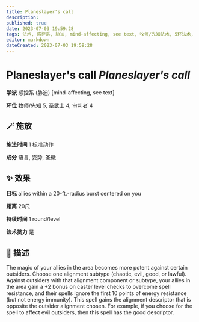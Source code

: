 ```yaml
---
title: Planeslayer's call
description: 
published: true
date: 2023-07-03 19:59:28
tags: 法术, 惑控系, 胁迫, mind-affecting, see text, 牧师/先知法术, 5环法术, 圣武士法术, 4环法术, 审判者法术
editor: markdown
dateCreated: 2023-07-03 19:59:28
---
```


# **Planeslayer's call** *Planeslayer's call*

**学派** 惑控系 (胁迫) \[mind-affecting, see text\] 

**环位** 牧师/先知 5, 圣武士 4, 审判者 4

## 🪄 施放

**施法时间** 1 标准动作

**成分** 语言, 姿势, 圣徽

## ✨ 效果 

**目标** allies within a 20-ft.-radius burst centered on you 

**距离** 20尺  

**持续时间** 1 round/level 

**法术抗力** 是

## 📖 描述

The magic of your allies in the area becomes more potent against certain outsiders. Choose one alignment subtype (chaotic, evil, good, or lawful). Against outsiders with that alignment component or subtype, your allies in the area gain a +2 bonus on caster level checks to overcome spell resistance, and their spells ignore the first 10 points of energy resistance (but not energy immunity).  This spell gains the alignment descriptor that is opposite the outsider alignment chosen. For example, if you choose for the spell to affect evil outsiders, then this spell has the good descriptor.
    